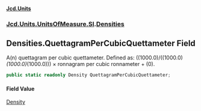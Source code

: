 #### [Jcd.Units](index.md 'index')
### [Jcd.Units.UnitsOfMeasure.SI](Jcd.Units.UnitsOfMeasure.SI.md 'Jcd.Units.UnitsOfMeasure.SI').[Densities](Densities.md 'Jcd.Units.UnitsOfMeasure.SI.Densities')

## Densities.QuettagramPerCubicQuettameter Field

A(n) quettagram per cubic quettameter. Defined as: ((1000.0)/((1000.0)*(1000.0)*(1000.0))) × ronnagram per cubic ronnameter + (0).

```csharp
public static readonly Density QuettagramPerCubicQuettameter;
```

#### Field Value
[Density](Density.md 'Jcd.Units.UnitTypes.Density')